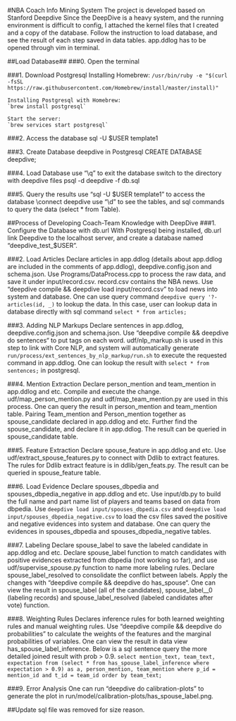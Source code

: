 #NBA Coach Info Mining System
The project is developed based on Stanford Deepdive
Since the DeepDive is a heavy system, and the running environment is difficult to config, I attached the kernel files that I created and a copy of the database. Follow the instruction to load database, and see the result of each step saved in data tables.
app.ddlog has to be opened through vim in terminal.

##Load Database##
###0. Open the terminal

###1. Download Postgresql
	Installing Homebrew: 
	`/usr/bin/ruby -e "$(curl -fsSL https://raw.githubusercontent.com/Homebrew/install/master/install)"`

	Installing Postgresql with Homebrew:
	`brew install postgresql`

	Start the server:
	`brew services start postgresql`

###2. Access the database
	sql -U $USER template1

###3. Create Database deepdive in Postgresql
	CREATE DATABASE deepdive;

###4. Load Database
	use “\q” to exit the database
	switch to the directory with deepdive files
	psql -d deepdive -f db.sql

###5. Query the results
	use “sql -U $USER template1” to access the database
	\connect deepdive
	use “\d” to see the tables, and sql commands to query the data (select * from Table).



##Process of Developing Coach-Team Knowledge with DeepDive
###1. Configure the Database with db.url
	With Postgresql being installed, db.url link Deepdive to the localhost server, and create a database named “deepdive_test_$USER”.

###2. Load Articles
	Declare articles in app.ddlog (details about app.ddlog are included in the comments of app.ddlog), deepdive.config.json and schema.json.
	Use Programs/DataProcess.cpp to process the raw data, and save it under input/record.csv.
	record.csv contains the NBA news. Use “deepdive compile && deepdive load input/record.csv” to load news into system and database.
	One can use query command `deepdive query '?- articles(id, _)` to lookup the data. In this case, user can lookup data in database directly with sql command `select * from articles;`

###3. Adding NLP Markups
	Declare sentences in app.ddlog, deepdive.config.json and schema.json. Use “deepdive compile && deepdive do sentences“ to put tags on each word. udf/nlp_markup.sh is used in this step to link with Core NLP, and system will automatically generate 	`run/process/ext_sentences_by_nlp_markup/run.sh` to execute the requested command in app.ddlog.
	One can lookup the result with `select * from sentences;` in postgresql.

###4. Mention Extraction
	Declare person_mention and team_mention in app.ddlog and etc. Compile and execute the change. udf/map_person_mention.py and udf/map_team_mention.py are used in this process.
	One can query the result in person_mention and team_mention table.
	Pairing Team_mention and Person_mention together as spouse_candidate declared in app.ddlog and etc. Further find the spouse_candidate, and declare it in app.ddlog. The result can be queried in spouse_candidate table.

###5. Feature Extraction
	Declare spouse_feature in app.ddlog and etc. Use udf/extract_spouse_features.py to connect with Ddlib to extract features. The rules for Ddlib extract feature is in ddlib/gen_feats.py.
	The result can be queried in spouse_feature table.

###6. Load Evidence
	Declare spouses_dbpedia and spouses_dbpedia_negative in app.ddlog and etc.
	Use input/db.py to build the full name and part name list of players and teams based on data from dbpedia. Use `deepdive load input/spouses_dbpedia.csv` and `deepdive load input/spouses_dbpedia_negative.csv` to load the csv files saved the positive and negative evidences into system and database.
	One can query the evidences in spouses_dbpedia and spouses_dbpedia_negative tables.

###7. Labeling
	Declare spouse_label to save the labeled candidate in app.ddlog and etc.
	Declare spouse_label function to match candidates with positive evidences extracted from dbpedia (not working so far), and use udf/supervise_spouse.py function to name more labeling rules.
	Declare spouse_label_resolved to consolidate the conflict between labels.
	Apply the changes with “deepdive compile && deepdive do has_spouse“. One can view the result in spouse_label (all of the candidates), spouse_label__0 (labeling records) and spouse_label_resolved (labeled candidates after vote) function.

###8. Weighting Rules
	Declares inference rules for both learned weighting rules and manual weighting rules. Use “deepdive compile && deepdive do probabilities” to calculate the weights of the features and the marginal probabilities of variables.
	One can view the result in data view has_spouse_label_inference.
	Below is a sql sentence query the more detailed joined result with prob > 0.9.
`select mention_text, team_text, expectation from (select * from has_spouse_label_inference where expectation > 0.9) as a, person_mention, team_mention where p_id = mention_id and t_id = team_id order by team_text;`

###9. Error Analysis
	One can run “deepdive do calibration-plots” to generate the plot in run/model/calibration-plots/has_spouse_label.png.

##Update
	sql file was removed for size reason. 
